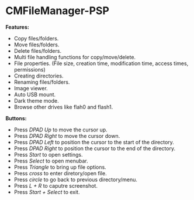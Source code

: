 # CMFileManager-PSP

**Features:**

- Copy files/folders.
- Move files/folders.
- Delete files/folders.
- Multi file handling functions for copy/move/delete.
- File properties. (File size, creation time, modification time, access times, permissions)
- Creating directories.
- Renaming files/folders.
- Image viewer.
- Auto USB mount.
- Dark theme mode.
- Browse other drives like flah0 and flash1.


**Buttons:**

- Press *DPAD Up* to move the cursor up.
- Press *DPAD Right* to move the cursor down.
- Press *DPAD Left* to position the cursor to the start of the directory.
- Press *DPAD Right* to position the cursor to the end of the directory.
- Press *Start* to open settings.
- Press *Select* to open menubar.
- Press *Triangle* to bring up file options.
- Press *cross* to enter diretory/open file.
- Press *circle* to go back to previous directory/menu.
- Press *L + R* to caputre screenshot.
- Press *Start + Select* to exit.
